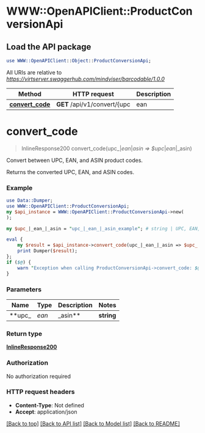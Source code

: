 # WWW::OpenAPIClient::ProductConversionApi

## Load the API package
```perl
use WWW::OpenAPIClient::Object::ProductConversionApi;
```

All URIs are relative to *https://virtserver.swaggerhub.com/mindviser/barcodable/1.0.0*

Method | HTTP request | Description
------------- | ------------- | -------------
[**convert_code**](ProductConversionApi.md#convert_code) | **GET** /api/v1/convert/{upc | ean | asin} | Convert between UPC, EAN, and ASIN product codes.


# **convert_code**
> InlineResponse200 convert_code(upc_|_ean_|_asin => $upc_|_ean_|_asin)

Convert between UPC, EAN, and ASIN product codes.

Returns the converted UPC, EAN, and ASIN codes.

### Example 
```perl
use Data::Dumper;
use WWW::OpenAPIClient::ProductConversionApi;
my $api_instance = WWW::OpenAPIClient::ProductConversionApi->new(
);

my $upc_|_ean_|_asin = "upc_|_ean_|_asin_example"; # string | UPC, EAN, or ASIN

eval { 
    my $result = $api_instance->convert_code(upc_|_ean_|_asin => $upc_|_ean_|_asin);
    print Dumper($result);
};
if ($@) {
    warn "Exception when calling ProductConversionApi->convert_code: $@\n";
}
```

### Parameters

Name | Type | Description  | Notes
------------- | ------------- | ------------- | -------------
 **upc_|_ean_|_asin** | **string**| UPC, EAN, or ASIN | 

### Return type

[**InlineResponse200**](InlineResponse200.md)

### Authorization

No authorization required

### HTTP request headers

 - **Content-Type**: Not defined
 - **Accept**: application/json

[[Back to top]](#) [[Back to API list]](../README.md#documentation-for-api-endpoints) [[Back to Model list]](../README.md#documentation-for-models) [[Back to README]](../README.md)

